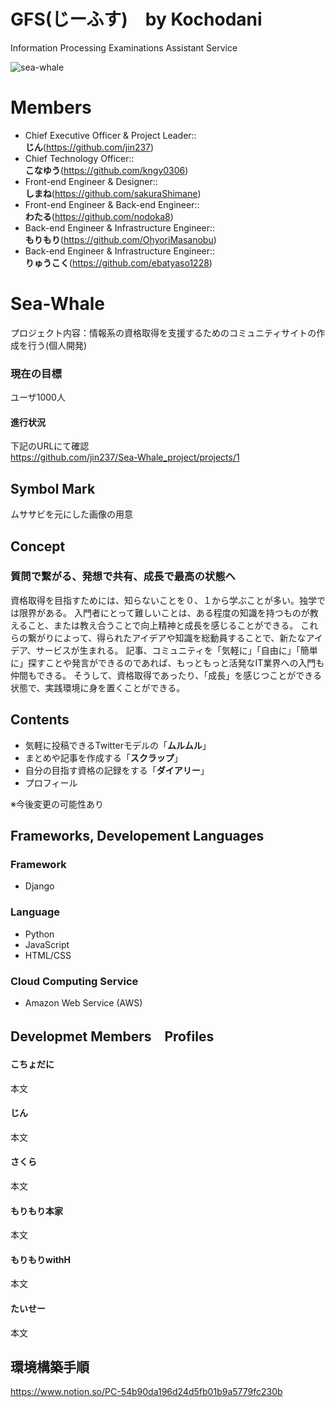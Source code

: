 # GFS(じーふす)　by Kochodani　
Information Processing Examinations Assistant Service

![sea-whale](https://user-images.githubusercontent.com/57553474/121203798-5b368b80-c8b1-11eb-9374-6b9c67e39991.jpeg)

# Members
- Chief Executive Officer & Project Leader::<br>__じん__(https://github.com/jin237)
- Chief Technology Officer::<br>__こなゆう__(https://github.com/kngy0306)
- Front-end Engineer & Designer::<br>__しまね__(https://github.com/sakuraShimane)
- Front-end Engineer & Back-end Engineer::<br>__わたる__(https://github.com/nodoka8)
- Back-end Engineer & Infrastructure Engineer::<br>__もりもり__(https://github.com/OhyoriMasanobu)
- Back-end Engineer & Infrastructure Engineer::<br>__りゅうこく__(https://github.com/ebatyaso1228)

# Sea-Whale
プロジェクト内容：情報系の資格取得を支援するためのコミュニティサイトの作成を行う(個人開発)

### 現在の目標
ユーザ1000人

#### 進行状況
下記のURLにて確認<br>
https://github.com/jin237/Sea-Whale_project/projects/1


## Symbol Mark
ムササビを元にした画像の用意


## Concept
### 質問で繋がる、発想で共有、成長で最高の状態へ
資格取得を目指すためには、知らないことを０、１から学ぶことが多い。独学では限界がある。
入門者にとって難しいことは、ある程度の知識を持つものが教えること、または教え合うことで向上精神と成長を感じることができる。
これらの繋がりによって、得られたアイデアや知識を総動員することで、新たなアイデア、サービスが生まれる。
記事、コミュニティを「気軽に」「自由に」「簡単に」探すことや発言ができるのであれば、もっともっと活発なIT業界への入門も仲間もできる。
そうして、資格取得であったり、「成長」を感じつことができる状態で、実践環境に身を置くことができる。


## Contents
- 気軽に投稿できるTwitterモデルの「__ムルムル__」
- まとめや記事を作成する「__スクラップ__」
- 自分の目指す資格の記録をする「__ダイアリー__」
- プロフィール

※今後変更の可能性あり

## Frameworks, Developement Languages
### Framework
- Django

### Language
- Python
- JavaScript
- HTML/CSS

### Cloud Computing Service
- Amazon Web Service (AWS)



## Developmet Members　Profiles
#### こちょだに
本文
#### じん
本文
#### さくら
本文
#### もりもり本家
本文
#### もりもりwithH
本文
#### たいせー
本文

## 環境構築手順
https://www.notion.so/PC-54b90da196d24d5fb01b9a5779fc230b  
